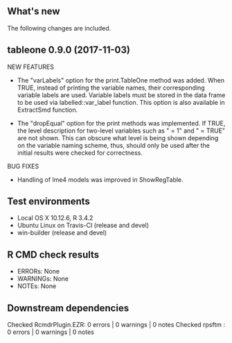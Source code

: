 ## What's new
The following changes are included.

tableone 0.9.0 (2017-11-03)
----------------------------------------------------------------

NEW FEATURES

* The "varLabels" option for the print.TableOne method was added.
  When TRUE, instead of printing the variable names, their
  corresponding variable labels are used. Variable labels must be
  stored in the data frame to be used via labelled::var_label
  function. This option is also available in ExtractSmd function.

* The "dropEqual" option for the print methods was implemented. If
  TRUE, the level description for two-level variables such as " = 1"
  and " = TRUE" are not shown. This can obscure what level is being
  shown depending on the variable naming scheme, thus, should only
  be used after the initial results were checked for correctness.

BUG FIXES

* Handling of lme4 models was improved in ShowRegTable.


## Test environments
* Local OS X 10.12.6, R 3.4.2
* Ubuntu Linux on Travis-CI (release and devel)
* win-builder (release and devel)


## R CMD check results
* ERRORs: None
* WARNINGs: None
* NOTEs: None


## Downstream dependencies
Checked RcmdrPlugin.EZR: 0 errors | 0 warnings | 0 notes
Checked rpsftm         : 0 errors | 0 warnings | 0 notes
